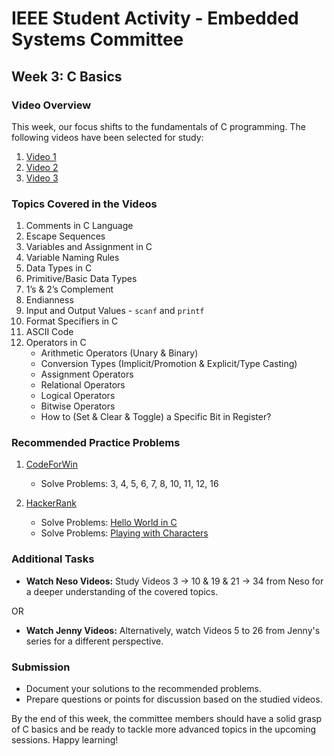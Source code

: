 # IEEE Student Activity - Embedded Systems Committee

## Week 3: C Basics

### Video Overview

This week, our focus shifts to the fundamentals of C programming. The following videos have been selected for study:

1. [Video 1](https://youtu.be/gvA3MGSgalU?si=7Mzbe_qxeDXrREYp)
2. [Video 2](https://youtu.be/Xt79bGH_NH0?si=jyWGTMCiZ_pqQfgq)
3. [Video 3](https://youtu.be/auGvwQHUvlY?si=iP6nWall-5RYYTN5)

### Topics Covered in the Videos

1. Comments in C Language
2. Escape Sequences
3. Variables and Assignment in C
4. Variable Naming Rules
5. Data Types in C
6. Primitive/Basic Data Types
7. 1’s & 2’s Complement
8. Endianness
9. Input and Output Values - `scanf` and `printf`
10. Format Specifiers in C
11. ASCII Code
12. Operators in C
    - Arithmetic Operators (Unary & Binary)
    - Conversion Types (Implicit/Promotion & Explicit/Type Casting)
    - Assignment Operators
    - Relational Operators
    - Logical Operators
    - Bitwise Operators
    - How to (Set & Clear & Toggle) a Specific Bit in Register?

### Recommended Practice Problems

1. [CodeForWin](https://codeforwin.org/c-programming/basic-programming-practice-problems)
   - Solve Problems: 3, 4, 5, 6, 7, 8, 10, 11, 12, 16

2. [HackerRank](https://www.hackerrank.com/challenges/hello-world-c?isFullScreen=true)
   - Solve Problems: [Hello World in C](https://www.hackerrank.com/challenges/hello-world-c?isFullScreen=true)
   - Solve Problems: [Playing with Characters](https://www.hackerrank.com/challenges/playing-with-characters/problem?isFullScreen=true)

### Additional Tasks

- **Watch Neso Videos:** Study Videos 3 → 10 & 19 & 21 → 34 from Neso for a deeper understanding of the covered topics.

OR

- **Watch Jenny Videos:** Alternatively, watch Videos 5 to 26 from Jenny's series for a different perspective.

### Submission

- Document your solutions to the recommended problems.
- Prepare questions or points for discussion based on the studied videos.

By the end of this week, the committee members should have a solid grasp of C basics and be ready to tackle more advanced topics in the upcoming sessions. Happy learning!
